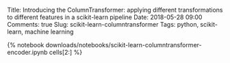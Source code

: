 Title: Introducing the ColumnTransformer: applying different transformations to different features in a scikit-learn pipeline
Date: 2018-05-28 09:00
Comments: true
Slug: scikit-learn-columntransformer
Tags: python, scikit-learn, machine learning

{% notebook downloads/notebooks/scikit-learn-columntransformer-encoder.ipynb cells[2:] %}
